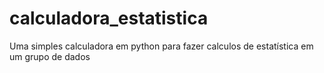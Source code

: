 # calculadora_estatistica
Uma simples calculadora em python para fazer calculos de estatística em um grupo de dados
